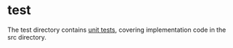 # test

The test directory contains [unit tests](../unit-tests.md), covering implementation code in the src directory.